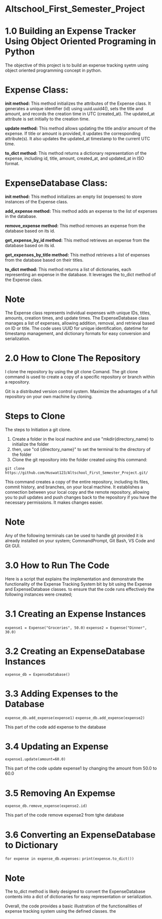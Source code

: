 # Altschool_First_Semester_Project

# 1.0 Building an Expense Tracker Using Object Oriented Programing in Python
The objective of this project is to build an expense tracking syetm using object oriented programming concept in python. 


# Expense Class:

**init method:** This method initializes the attributes of the Expense class.
It generates a unique identifier (id) using uuid.uuid4(), sets the title and amount,
and records the creation time in UTC (created_at).
The updated_at attribute is set initially to the creation time.

**update method:** This method allows updating the title and/or amount of the expense.
If title or amount is provided, it updates the corresponding attribute(s).
It also updates the updated_at timestamp to the current UTC time.

**to_dict method:** This method returns a dictionary representation of the expense,
including id, title, amount, created_at, and updated_at in ISO format.

# ExpenseDatabase Class:

**init method:** This method initializes an empty list (expenses) to store instances of the Expense class.

**add_expense method:** This method adds an expense to the list of expenses in the database.

**remove_expense method:** This method removes an expense from the database based on its id.

**get_expense_by_id method:** This method retrieves an expense from the database based on its id.

**get_expenses_by_title method:** This method retrieves a list of expenses from the database based on their titles.

**to_dict method:** This method returns a list of dictionaries, each representing an expense in the database.
It leverages the to_dict method of the Expense class. 

# Note
The Expense class represents individual expenses with unique IDs, titles, amounts, creation times, and update times.
The ExpenseDatabase class manages a list of expenses, allowing addition, removal, and retrieval based on ID or title.
The code uses UUID for unique identification, datetime for timestamp management, and dictionary formats for easy conversion and serialization.

# 2.0 How to Clone The Repository

I clone the repository by using the git clone Comand. The git clone command is used to create a copy of a specific repository or branch within a repository.

Git is a distributed version control system. Maximize the advantages of a full repository on your own machine by cloning.

# Steps to Clone
The steps to Initiation a git clone.
1. Create a folder in the local machine and use "mkdir{directory_name} to initialize the folder
2. then, use "cd {directory_name}" to set the terminal to the directory of the folder
3. Clone the git repository into the folder created using this command:
   
```git clone https://github.com/Huswat123/Altschool_First_Semester_Project.git/```

This command creates a copy of the entire repository, including its files, commit history, and branches, on your local machine. It establishes a connection between your local copy and the remote repository, allowing you to pull updates and push changes back to the repository if you have the necessary permissions. It makes changes easier.

# Note
Any of the following terminals can be used to handle git provided it is already installed on your system; CommandPrompt, Git Bash, VS Code and Git GUI.

# 3.0 How to Run The Code
Here is a script that explains the implementation and demonstrate the functionality of the Expense Tracking System bit by bit using the Expense and ExpenseDatabase classes. to ensure that the code runs  effectively the following instances were created;

# 3.1 Creating an Expense Instances

```expense1 = Expense("Groceries", 50.0)```
```expense2 = Expense("Dinner", 30.0)```       

# 3.2 Creating an ExpenseDatabase Instances

```expense_db = ExpenseDatabase()```

# 3.3 Adding Expenses to the Database

```expense_db.add_expense(expense1)```
```expense_db.add_expense(expense2)```

This part of the code add expense to the database

# 3.4  Updating an Expense
```expense1.update(amount=60.0)```

This part of the code update expense1 by changing the amount from 50.0 to 60.0

# 3.5 Removing An Expemse
```expense_db.remove_expense(expense2.id)```

This part of the code remove  expense2 from tghe database

# 3.6 Converting an ExpenseDatabase to Dictionary
```for expense in expense_db.expenses:```
    ```print(expense.to_dict())```

 # Note
  The to_dict method is likely designed to convert the ExpenseDatabase contents into a dict of dictionaries for easy representation or serialization.

Overall, the code provides a basic illustration of the functionalities of expense tracking system using the defined classes. the 

